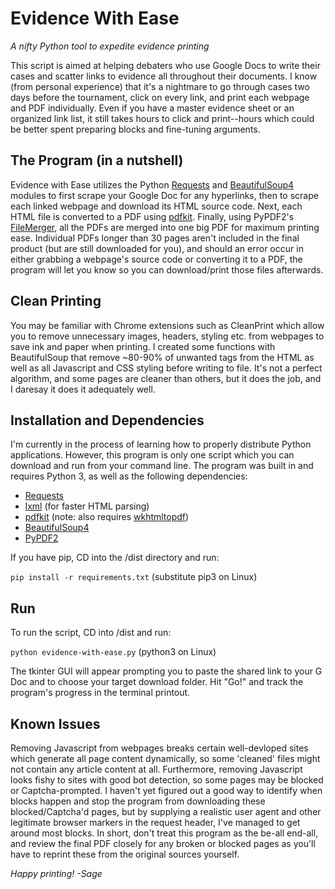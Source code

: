 # Evidence With Ease
*A nifty Python tool to expedite evidence printing*

This script is aimed at helping debaters who use Google Docs to write their cases and scatter links to evidence all throughout their documents. I know (from personal experience) that it's a nightmare to go through cases two days before the tournament, click on every link, and print each webpage and PDF individually. Even if you have a master evidence sheet or an organized link list, it still takes hours to click and print--hours which could be better spent preparing blocks and fine-tuning arguments. 

## The Program (in a nutshell)
Evidence with Ease utilizes the Python [Requests](https://requests.readthedocs.io/en/master/) and [BeautifulSoup4](https://www.crummy.com/software/BeautifulSoup/bs4/doc/) modules to first scrape your Google Doc for any hyperlinks, then to scrape each linked webpage and download its HTML source code. Next, each HTML file is converted to a PDF using [pdfkit](https://pypi.org/project/pdfkit/). Finally, using PyPDF2's [FileMerger](https://pythonhosted.org/PyPDF2/PdfFileMerger.html), all the PDFs are merged into one big PDF for maximum printing ease. Individual PDFs longer than 30 pages aren't included in the final product (but are still downloaded for you), and should an error occur in either grabbing a webpage's source code or converting it to a PDF, the program will let you know so you can download/print those files afterwards.  

## Clean Printing
You may be familiar with Chrome extensions such as CleanPrint which allow you to remove unnecessary images, headers, styling etc. from webpages to save ink and paper when printing. I created some functions with BeautifulSoup that remove ~80-90% of unwanted tags from the HTML as well as all Javascript and CSS styling before writing to file. It's not a perfect algorithm, and some pages are cleaner than others, but it does the job, and I daresay it does it adequately well.

## Installation and Dependencies
I'm currently in the process of learning how to properly distribute Python applications. However, this program is only one script which you can download and run from your command line. The program was built in and requires Python 3, as well as the following dependencies:

  * [Requests](https://requests.readthedocs.io/en/master/)
  * [lxml](https://lxml.de/) (for faster HTML parsing)
  * [pdfkit](https://pypi.org/project/pdfkit/) (note: also requires [wkhtmltopdf](https://wkhtmltopdf.org/downloads.html))
  * [BeautifulSoup4](https://www.crummy.com/software/BeautifulSoup/bs4/doc/)
  * [PyPDF2](https://pypi.org/project/PyPDF2/) 

If you have pip, CD into the /dist directory and run: 

`pip install -r requirements.txt` (substitute pip3 on Linux)

## Run
To run the script, CD into /dist and run:

`python evidence-with-ease.py` (python3 on Linux)

The tkinter GUI will appear prompting you to paste the shared link to your G Doc and to choose your target download folder. Hit "Go!" and track the program's progress in the terminal printout. 

## Known Issues
Removing Javascript from webpages breaks certain well-devloped sites which generate all page content dynamically, so some 'cleaned' files might not contain any article content at all. Furthermore, removing Javascript looks fishy to sites with good bot detection, so some pages may be blocked or Captcha-prompted. I haven't yet figured out a good way to identify when blocks happen and stop the program from downloading these blocked/Captcha'd pages, but by supplying a realistic user agent and other legitimate browser markers in the request header, I've managed to get around most blocks. In short, don't treat this program as the be-all end-all, and review the final PDF closely for any broken or blocked pages as you'll have to reprint these from the original sources yourself.

*Happy printing!*
*-Sage*
